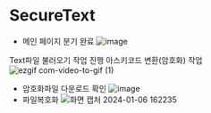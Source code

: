 # SecureText
* 메인 페이지 분기 완료
![image](https://github.com/jitaeyu/EcCar/assets/84373336/b3485581-ddeb-4f6d-993b-3fed2924cfa7)

Text파일 불러오기 작업 진행
아스키코드 변환(암호화) 작업
![ezgif com-video-to-gif (1)](https://github.com/jitaeyu/SecureText/assets/84373336/f7282793-0a2e-4385-8a07-97101f41e3d5)
* 암호화파일 다운로드 확인
![image](https://github.com/jitaeyu/Event/assets/84373336/10be1d83-68e4-4770-b271-a90d0b721e94)
* 파일복호화
![화면 캡처 2024-01-06 162235](https://github.com/jitaeyu/SecureText/assets/84373336/8fd8d7bd-6724-4640-8b68-7595a76a26b8)
